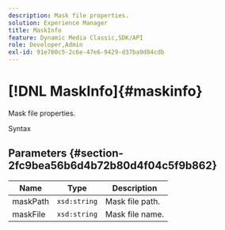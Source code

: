 ```yaml
---
description: Mask file properties.
solution: Experience Manager
title: MaskInfo
feature: Dynamic Media Classic,SDK/API
role: Developer,Admin
exl-id: 91e760c5-2c6e-47e6-9429-d37ba9d84cdb
---
```

# [!DNL MaskInfo]{#maskinfo}

Mask file properties.

 Syntax 

## Parameters {#section-2fc9bea56b6d4b72b80d4f04c5f9b862}

|  Name  | Type  | Description  |
|---|---|---|
|  maskPath  | `xsd:string`  | Mask file path.  |
|  maskFile  | `xsd:string`  | Mask file name.  |
